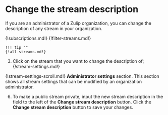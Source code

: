 # Change the stream description

If you are an administrator of a Zulip organization, you can change the
description of any stream in your organization.

{!subscriptions.md!}
{!filter-streams.md!}

    !!! tip ""
    {!all-streams.md!}

3. Click on the stream that you want to change the description of;
{!stream-settings.md!}

{!stream-settings-scroll.md!} **Administrator settings** section. This section
shows all stream settings that can be modified by an organization administrator.

6. To make a public stream private, input the new stream description in the
field to the left of the **Change stream description** button. Click the
**Change stream description** button to save your changes.
